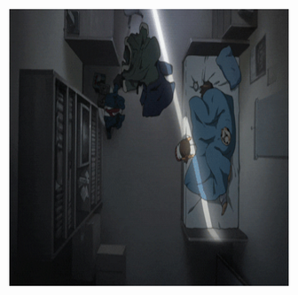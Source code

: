 <img src="https://github.com/boccique/boccique/blob/main/assets/giphy%20(1).gif" width="1200" height="500"/>
